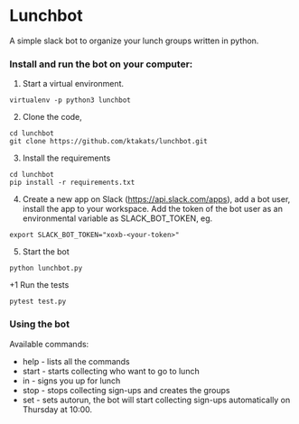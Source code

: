 # Lunchbot

A simple slack bot to organize your lunch groups written in python.

### Install and run the bot on your computer:

1. Start a virtual environment.
```
virtualenv -p python3 lunchbot
```

2. Clone the code,
```
cd lunchbot
git clone https://github.com/ktakats/lunchbot.git
```

3. Install the requirements
```
cd lunchbot
pip install -r requirements.txt
```

4. Create a new app on Slack (https://api.slack.com/apps), add a bot user, install the app to your workspace. Add the token of the bot user as an environmental variable as SLACK_BOT_TOKEN, eg.
```
export SLACK_BOT_TOKEN="xoxb-<your-token>"
```

5. Start the bot
```
python lunchbot.py
```

+1 Run the tests
```
pytest test.py
```

### Using the bot

Available commands:

* help - lists all the commands
* start - starts collecting who want to go to lunch
* in - signs you up for lunch
* stop - stops collecting sign-ups and creates the groups
* set - sets autorun, the bot will start collecting sign-ups automatically on Thursday at 10:00. 
